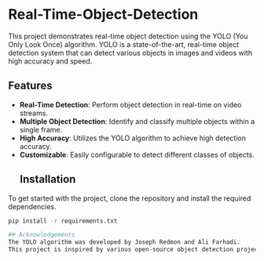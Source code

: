 # Real-Time-Object-Detection
This project demonstrates real-time object detection using the YOLO (You Only Look Once) algorithm. YOLO is a state-of-the-art, real-time object detection system that can detect various objects in images and videos with high accuracy and speed.

## Features
- **Real-Time Detection**: Perform object detection in real-time on video streams.
- **Multiple Object Detection**: Identify and classify multiple objects within a single frame.
- **High Accuracy**: Utilizes the YOLO algorithm to achieve high detection accuracy.
- **Customizable**: Easily configurable to detect different classes of objects.
  ## Installation
To get started with the project, clone the repository and install the required dependencies.

```bash
pip install -r requirements.txt

## Acknowledgements
The YOLO algorithm was developed by Joseph Redmon and Ali Farhadi.
This project is inspired by various open-source object detection projects and tutorials.
